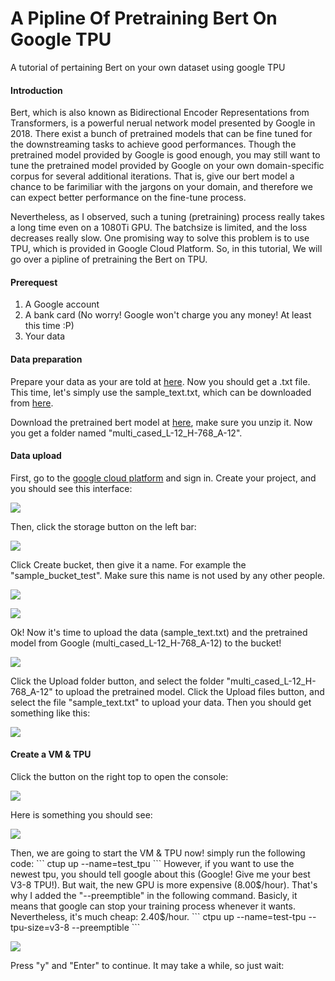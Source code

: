 # A Pipline Of Pretraining Bert On Google TPU

A tutorial of pertaining Bert on your own dataset using google TPU

#### Introduction

Bert, which is also known as Bidirectional Encoder Representations from Transformers, is a powerful nerual network model presented by Google in 2018. There exist a bunch of pretrained models that can be fine tuned for the downstreaming tasks to achieve good performances. Though the pretrained model provided by Google is good enough, you may still want to tune the pretrained model provided by Google on your own domain-specific corpus for several additional iterations. That is, give our bert model a chance to be farimiliar with the jargons on your domain, and therefore we can expect better performance on the fine-tune process. 

Nevertheless, as I observed, such a tuning (pretraining) process really takes a long time even on a 1080Ti GPU. The batchsize is limited, and the loss decreases really slow. One promising way to solve this problem is to use TPU, which is provided in Google Cloud Platform. So, in this tutorial, We will go over a pipline of pretraining the Bert on TPU. 

#### Prerequest
1. A Google account
2. A bank card (No worry! Google won't charge you any money! At least this time :P)
3. Your data

#### Data preparation
Prepare your data as your are told at [here](https://github.com/google-research/bert#pre-training-with-bert). Now you should get a .txt file. This time, let's simply use the sample_text.txt, which can be downloaded from [here](https://github.com/google-research/bert.git). 

Download the pretrained bert model at [here](https://storage.googleapis.com/bert_models/2018_11_23/multi_cased_L-12_H-768_A-12.zip), make sure you unzip it. Now you get a folder named "multi_cased_L-12_H-768_A-12".

#### Data upload
First, go to the [google cloud platform](https://cloud.google.com) and sign in. Create your project, and you should see this interface:
<p>
    <img src="image/1.png"/>
</p>
Then, click the storage button on the left bar:
<p>
    <img src="image/2.png"/>
</p>
Click Create bucket, then give it a name. For example the "sample_bucket_test". Make sure this name is not used by any other people. 
<p>
    <img src="image/3.png"/>
</p>

<p>
    <img src="image/4.png"/>
</p>
Ok! Now it's time to upload the data (sample_text.txt) and the pretrained model from Google (multi_cased_L-12_H-768_A-12) to the bucket!
<p>
    <img src="image/5.png"/>
</p>
Click the Upload folder button, and select the folder "multi_cased_L-12_H-768_A-12" to upload the pretrained model. 
Click the Upload files button, and select the file "sample_text.txt" to upload your data. Then you should get something like this:
<p>
    <img src="image/6.png"/>
</p>

#### Create a VM & TPU
Click the button on the right top to open the console:
<p>
    <img src="image/7.png"/>
</p>
Here is something you should see:
<p>
    <img src="image/8.png"/>
</p>
Then, we are going to start the VM & TPU now! simply run the following code:
```
ctup up --name=test_tpu
```
However, if you want to use the newest tpu, you should tell google about this (Google! Give me your best V3-8 TPU!). But wait, the new GPU is more expensive (8.00$/hour). That's why I added the "--preemptible" in the following command. Basicly, it means that google can stop your training process whenever it wants. Nevertheless, it's much cheap: 2.40$/hour.
```
ctpu up --name=test-tpu --tpu-size=v3-8 --preemptible  
```
<p>
    <img src="image/9.png"/>
</p>
Press "y" and "Enter" to continue. It may take a while, so just wait:


















